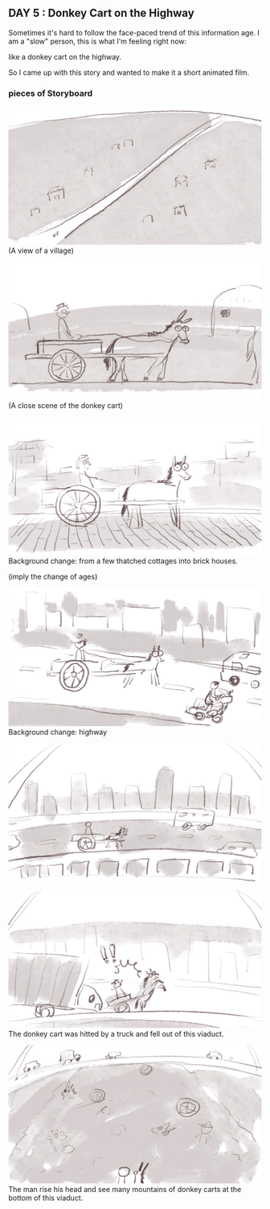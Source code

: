 ## DAY 5 : Donkey Cart on the Highway

Sometimes it's hard to follow the face-paced trend of this information age. I am a "slow" person, this is what I'm feeling right now: 

like a donkey cart on the highway.

So I came up with this story and wanted to make it a short animated film.

### pieces of Storyboard
![01](dk60.jpg)
(A view of a village)

![02](dk59.jpg)
(A close scene of the donkey cart)

![03](dk58.jpg)
Background change: from a few thatched cottages into brick houses.

(imply the change of ages)

![04](dk57.jpg)
Background change: highway

![05](dk56.jpg)

![06](dk54.jpg)
The donkey cart was hitted by a truck and fell out of this viaduct.

![07](dk55.jpg)
The man rise his head and see many mountains of donkey carts at the bottom of this viaduct.
